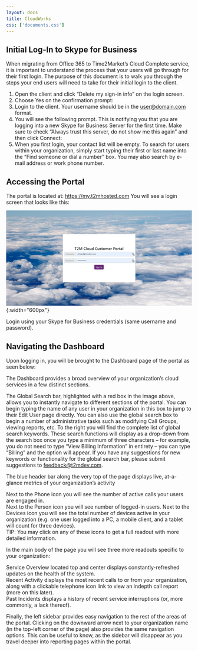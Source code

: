 ```yaml
---
layout: docs
title: CloudWorks 
css: ['documents.css']
---
```


## Initial Log-In to Skype for Business ##

When migrating from Office 365 to Time2Market’s Cloud Complete service, it is important to understand the process that your users will go through for their first login. The purpose of this document is to walk you through the steps your end users will need to take for their initial login to the client.

1.	Open the client and click “Delete my sign-in info” on the login screen. 
2.	Choose Yes on the confirmation prompt: 
3.	Login to the client. Your username should be in the user@domain.com format. 
4.	You will see the following prompt. This is notifying you that you are logging into a new Skype for Business Server for the first time. Make sure to check “Always trust this server, do not show me this again” and then click Connect: 
5.	When you first login, your contact list will be empty. To search for users within your organization, simply start typing their first or last name into the “Find someone or dial a number” box. You may also search by e-mail address or work phone number. 

## Accessing the Portal ##

The portal is located at: https://my.t2mhosted.com You will see a login screen that looks like this: 

![Cloud Portal](/assets/images/cloud.1.png){:width="600px"}

Login using your Skype for Business credentials (same username and password). 

## Navigating the Dashboard ##

Upon logging in, you will be brought to the Dashboard page of the portal as seen below: 

The Dashboard provides a broad overview of your organization’s cloud services in a few distinct sections. 

The Global Search bar, highlighted with a red box in the image above, allows you to instantly navigate to different sections of the portal. You can begin typing the name of any user in your organization in this box to jump to their Edit User page directly. You can also use the global search box to begin a number of administrative tasks such as modifying Call Groups, viewing reports, etc. To the right you will find the complete list of global search keywords. These search functions will display as a drop-down from the search box once you type a minimum of three characters – for example, you do not need to type “View Billing Information” in entirety – you can type “Billing” and the option will appear.  If you have any suggestions for new keywords or functionality for the global search bar, please submit suggestions to feedback@t2mdev.com. 

The blue header bar along the very top of the page displays live, at-a-glance metrics of your organization’s activity

Next to the Phone icon you will see the number of active calls your users are engaged in.  
Next to the Person icon you will see number of logged-in users. 
Next to the Devices icon you will see the total number of devices active in your organization (e.g. one user logged into a PC, a mobile client, and a tablet will count for three devices).  
TIP: You may click on any of these icons to get a full readout with more detailed information. 
 
In the main body of the page you will see three more readouts specific to your organization:  
 
Service Overview located top and center displays constantly-refreshed updates on the health of the system.  
Recent Activity displays the most recent calls to or from your organization, along with a clickable telephone icon link to view an indepth call report (more on this later).  
Past Incidents displays a history of recent service interruptions (or, more commonly, a lack thereof).  
 
Finally, the left sidebar provides easy navigation to the rest of the areas of the portal. Clicking on the downward arrow next to your organization name (in the top-left corner of the page) also provides the same navigation options. This can be useful to know, as the sidebar will disappear as you travel deeper into reporting pages within the portal. 

